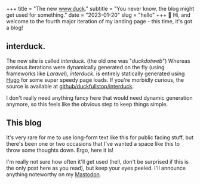 +++
title = "The new www.duck."
subtitle = "You never know, the blog might get used for something."
date = "2023-01-20"
slug = "hello"
+++
👋 Hi, and welcome to the fourth major iteration of my landing page - this time, it's got a blog!

## interduck.
The new site is called _interduck._ (the old one was "_duckdotweb_") Whereas previous iterations were dynamically generated on the fly (using frameworks like _Laravel_), _interduck._ is entirely statically generated using [Hugo](https://gohugo.io) for some super speedy page loads. If you're morbidly curious, the source is available at [github/duckfullstop/interduck](https://github.com/duckfullstop/interduck).

I don't really need anything fancy here that would need dynamic generation anymore, so this feels like the obvious step to keep things simple.



## This blog
It's very rare for me to use long-form text like this for public facing stuff, but there's been one or two occasions that I've wanted a space like this to throw some thoughts down. Ergo, here it is!

I'm really not sure how often it'll get used (hell, don't be surprised if this is the only post here as you read), but keep your eyes peeled. I'll announce anything noteworthy on my [Mastodon](https://queer.af/@duck).